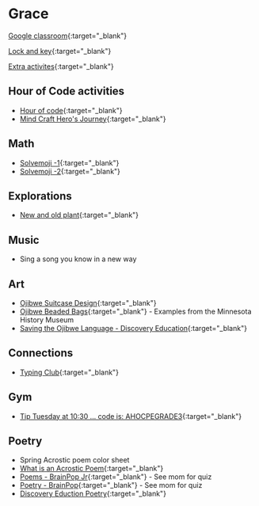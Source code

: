 # Grace

[Google classroom](https://classroom.google.com/){:target="_blank"}

[Lock and key](https://www.ahschools.us/sign-in){:target="_blank"}

[Extra activites](Grace_extra){:target="_blank"}

## Hour of Code activities
- [Hour of code](https://code.org/learn){:target="_blank"}
- [Mind Craft Hero's Journey](https://studio.code.org/s/hero/stage/1/puzzle/1){:target="_blank"}


## Math
- [Solvemoji -1](https://www.solvemoji.com/Puzzle/Puzzle/33257/){:target="_blank"}
- [Solvemoji -2](https://www.solvemoji.com/Puzzle/Puzzle/34405/){:target="_blank"}

## Explorations
- [New and old plant](https://classroom.google.com/c/NjU3NzcxNTkxODNa/a/Njc0NTIyNTY1MjJa/details){:target="_blank"}

## Music
- Sing a song you know in a new way 

## Art
- [Ojibwe Suitcase Design](https://classroom.google.com/c/NjU3OTkzNTM0Nzha/a/NjczMjk4MTg3ODVa/details){:target="_blank"}
- [Ojibwe Beaded Bags](http://search.mnhs.org/index.php?brand=cms&q=%22ojibwe%20indians%22&subject[]=Ojibwe%20indians&subject[]=Clothing&subject[]=Bags%20%26%20pouches.%20bandolier&type[]=Artifacts&displaymode=grid){:target="_blank"} - Examples from the Minnesota History Museum
- [Saving the Ojibwe Language - Discovery Education](https://app.discoveryeducation.com/learn/videos/a3fae0cd-d1f7-4bd5-b9b3-31df84db2f6c/){:target="_blank"}

## Connections
 - [Typing Club](https://s.typingclub.com/sportal/){:target="_blank"}

## Gym
- [Tip Tuesday at 10:30 ... code is: AHOCPEGRADE3](https://meet.google.com/wsa-hupf-iyn){:target="_blank"}

## Poetry
 - Spring Acrostic poem color sheet
 - [What is an Acrostic Poem](https://www.kidzone.ws/poetry/acrostic.htm){:target="_blank"}
 - [Poems - BrainPop Jr](https://jr.brainpop.com/readingandwriting/writing/poems/){:target="_blank"} - See mom for quiz
 - [Poetry - BrainPop](https://www.brainpop.com/english/writing/poetry/){:target="_blank"} - See mom for quiz
 - [Discovery Eduction Poetry](https://app.discoveryeducation.com/learn/channels/channel/9d96e0d4-58c2-46f1-b62b-fba74ed89a21){:target="_blank"}

